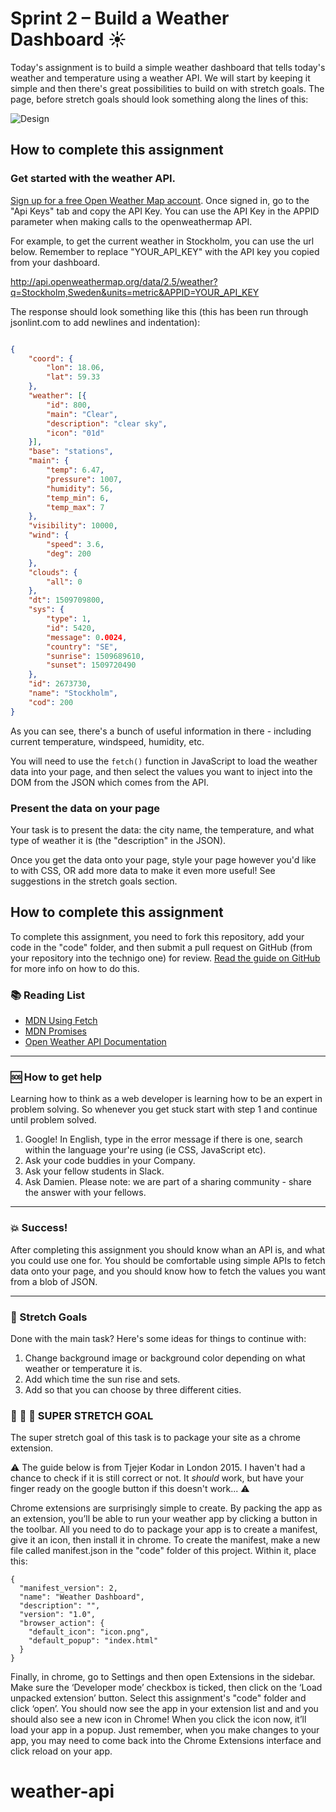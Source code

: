 # Sprint 2 – Build a Weather Dashboard :sunny:

Today's assignment is to build a simple weather dashboard that tells today's weather and temperature using a weather API. We will start by keeping it simple and then there's great possibilities to build on with stretch goals. The page, before stretch goals should look something along the lines of this:

![Design](https://github.com/Technigo/assignment-weather/blob/master/weather_app.png)

## How to complete this assignment

### Get started with the weather API.

[Sign up for a free Open Weather Map account](https://home.openweathermap.org/users/sign_up). Once signed in, go to the "Api Keys" tab and copy the API Key. You can use the API Key in the APPID parameter when making calls to the openweathermap API.

For example, to get the current weather in Stockholm, you can use the url below. Remember to replace "YOUR_API_KEY" with the API key you copied from your dashboard.

http://api.openweathermap.org/data/2.5/weather?q=Stockholm,Sweden&units=metric&APPID=YOUR_API_KEY

The response should look something like this (this has been run through jsonlint.com to add newlines and indentation):

```json

{
	"coord": {
		"lon": 18.06,
		"lat": 59.33
	},
	"weather": [{
		"id": 800,
		"main": "Clear",
		"description": "clear sky",
		"icon": "01d"
	}],
	"base": "stations",
	"main": {
		"temp": 6.47,
		"pressure": 1007,
		"humidity": 56,
		"temp_min": 6,
		"temp_max": 7
	},
	"visibility": 10000,
	"wind": {
		"speed": 3.6,
		"deg": 200
	},
	"clouds": {
		"all": 0
	},
	"dt": 1509709800,
	"sys": {
		"type": 1,
		"id": 5420,
		"message": 0.0024,
		"country": "SE",
		"sunrise": 1509689610,
		"sunset": 1509720490
	},
	"id": 2673730,
	"name": "Stockholm",
	"cod": 200
}
```

As you can see, there's a bunch of useful information in there - including current temperature, windspeed, humidity, etc.

You will need to use the `fetch()` function in JavaScript to load the weather data into your page, and then select the values you want to inject into the DOM from the JSON which comes from the API.

### Present the data on your page

Your task is to present the data: the city name, the temperature, and what type of weather it is (the "description" in the JSON).

Once you get the data onto your page, style your page however you'd like to with CSS, OR add more data to make it even more useful! See suggestions in the stretch goals section.

## How to complete this assignment

To complete this assignment, you need to fork this repository, add your code in the "code" folder, and then submit a pull request on GitHub (from your repository into the technigo one) for review. [Read the guide on GitHub](https://guides.github.com/activities/forking/) for more info on how to do this.

### :books: Reading List

* [MDN Using Fetch](https://developer.mozilla.org/en-US/docs/Web/API/Fetch_API/Using_Fetch)
* [MDN Promises](https://developer.mozilla.org/en-US/docs/Web/JavaScript/Reference/Global_Objects/Promise)
* [Open Weather API Documentation](https://openweathermap.org/current)

---

### :sos: How to get help
Learning how to think as a web developer is learning how to be an expert in problem solving. So whenever you get stuck start with step 1 and continue until problem solved.

1. Google! In English, type in the error message if there is one, search within the language your're using (ie CSS, JavaScript etc).
2. Ask your code buddies in your Company.
3. Ask your fellow students in Slack.
4. Ask Damien. Please note: we are part of a sharing community - share the answer with your fellows.

---

### :boom: Success!

After completing this assignment you should know whan an API is, and what you could use one for. You should be comfortable using simple APIs to fetch data onto your page, and you should know how to fetch the values you want from a blob of JSON.

---

### :runner: Stretch Goals

Done with the main task? Here's some ideas for things to continue with:

1. Change background image or background color depending on what weather or temperature it is.
1. Add which time the sun rise and sets.
1. Add so that you can choose by three different cities.

### :runner: :runner: :runner: SUPER STRETCH GOAL

The super stretch goal of this task is to package your site as a chrome extension.

:warning: The guide below is from Tjejer Kodar in London 2015. I haven't had a chance to check if it is still correct or not. It _should_ work, but have your finger ready on the google button if this doesn't work... :warning:

Chrome extensions are surprisingly simple to create. By packing the app as an extension, you’ll be able to run your weather app by clicking a button in the toolbar. All you need to do to package your app is to create a manifest, give it an icon, then install it in chrome. To create the manifest, make a new file called manifest.json in the "code" folder of this project. Within it, place this:

```
{
  "manifest_version": 2,
  "name": "Weather Dashboard",
  "description": "",
  "version": "1.0",
  "browser_action": {
    "default_icon": "icon.png",
    "default_popup": "index.html"
  }
}
```

Finally, in chrome, go to Settings and then open Extensions in the sidebar. Make sure the ‘Developer mode’ checkbox is ticked, then click on the ‘Load unpacked extension’ button. Select this assignment's "code" folder and click ‘open’. You should now see the app in your extension list and and you should also see a new icon in Chrome! When you click the icon now, it’ll load your app in a popup. Just remember, when you make changes to your app, you may need to come back into the Chrome Extensions interface and click reload on your app.
# weather-api

